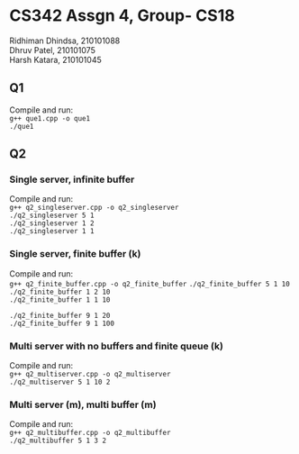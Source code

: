 # CS342 Assgn 4, Group- CS18
Ridhiman Dhindsa, 210101088  
Dhruv Patel, 210101075  
Harsh Katara, 210101045  

## Q1
Compile and run:  
`g++ que1.cpp -o que1`  
``./que1``  


## Q2
### Single server, infinite buffer
Compile and run:    
`g++ q2_singleserver.cpp -o q2_singleserver`  
`./q2_singleserver 5 1`  
`./q2_singleserver 1 2`  
`./q2_singleserver 1 1`  

### Single server, finite buffer (k)
Compile and run:  
`g++ q2_finite_buffer.cpp -o q2_finite_buffer`
`./q2_finite_buffer 5 1 10`  
`./q2_finite_buffer 1 2 10`  
`./q2_finite_buffer 1 1 10`  

`./q2_finite_buffer 9 1 20`  
`./q2_finite_buffer 9 1 100`  

### Multi server with no buffers and finite queue (k)
Compile and run:  
`g++ q2_multiserver.cpp -o q2_multiserver`  
`./q2_multiserver 5 1 10 2`

### Multi server (m), multi buffer (m)
Compile and run:  
`g++ q2_multibuffer.cpp -o q2_multibuffer`  
`./q2_multibuffer 5 1 3 2`
